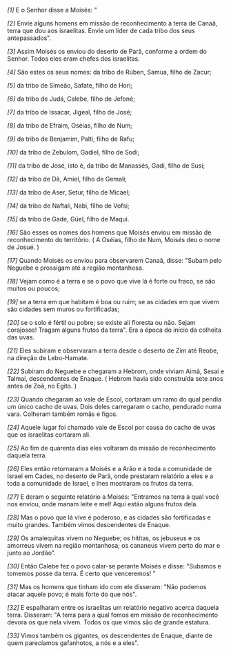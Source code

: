 *[1]* E o Senhor disse a Moisés: "

*[2]* Envie alguns homens em missão de reconhecimento à terra de Canaã, terra que dou aos israelitas. Envie um líder de cada tribo dos seus antepassados".

*[3]* Assim Moisés os enviou do deserto de Parã, conforme a ordem do Senhor. Todos eles eram chefes dos israelitas.

*[4]* São estes os seus nomes: da tribo de Rúben, Samua, filho de Zacur;

*[5]* da tribo de Simeão, Safate, filho de Hori;

*[6]* da tribo de Judá, Calebe, filho de Jefoné;

*[7]* da tribo de Issacar, Jigeal, filho de José;

*[8]* da tribo de Efraim, Oséias, filho de Num;

*[9]* da tribo de Benjamim, Palti, filho de Rafu;

*[10]* da tribo de Zebulom, Gadiel, filho de Sodi;

*[11]* da tribo de José, isto é, da tribo de Manassés, Gadi, filho de Susi;

*[12]* da tribo de Dã, Amiel, filho de Gemali;

*[13]* da tribo de Aser, Setur, filho de Micael;

*[14]* da tribo de Naftali, Nabi, filho de Vofsi;

*[15]* da tribo de Gade, Güel, filho de Maqui.

*[16]* São esses os nomes dos homens que Moisés enviou em missão de reconhecimento do território. ( A Oséias, filho de Num, Moisés deu o nome de Josué. )

*[17]* Quando Moisés os enviou para observarem Canaã, disse: "Subam pelo Neguebe e prossigam até a região montanhosa.

*[18]* Vejam como é a terra e se o povo que vive lá é forte ou fraco, se são muitos ou poucos;

*[19]* se a terra em que habitam é boa ou ruim; se as cidades em que vivem são cidades sem muros ou fortificadas;

*[20]* se o solo é fértil ou pobre; se existe ali floresta ou não. Sejam corajosos! Tragam alguns frutos da terra". Era a época do início da colheita das uvas.

*[21]* Eles subiram e observaram a terra desde o deserto de Zim até Reobe, na direção de Lebo-Hamate.

*[22]* Subiram do Neguebe e chegaram a Hebrom, onde viviam Aimã, Sesai e Talmai, descendentes de Enaque. ( Hebrom havia sido construída sete anos antes de Zoã, no Egito. )

*[23]* Quando chegaram ao vale de Escol, cortaram um ramo do qual pendia um único cacho de uvas. Dois deles carregaram o cacho, pendurado numa vara. Colheram também romãs e figos.

*[24]* Aquele lugar foi chamado vale de Escol por causa do cacho de uvas que os israelitas cortaram ali.

*[25]* Ao fim de quarenta dias eles voltaram da missão de reconhecimento daquela terra.

*[26]* Eles então retornaram a Moisés e a Arão e a toda a comunidade de Israel em Cades, no deserto de Parã, onde prestaram relatório a eles e a toda a comunidade de Israel, e lhes mostraram os frutos da terra.

*[27]* E deram o seguinte relatório a Moisés: "Entramos na terra à qual você nos enviou, onde manam leite e mel! Aqui estão alguns frutos dela.

*[28]* Mas o povo que lá vive é poderoso, e as cidades são fortificadas e muito grandes. Também vimos descendentes de Enaque.

*[29]* Os amalequitas vivem no Neguebe; os hititas, os jebuseus e os amorreus vivem na região montanhosa; os cananeus vivem perto do mar e junto ao Jordão".

*[30]* Então Calebe fez o povo calar-se perante Moisés e disse: "Subamos e tomemos posse da terra. É certo que venceremos! "

*[31]* Mas os homens que tinham ido com ele disseram: "Não podemos atacar aquele povo; é mais forte do que nós".

*[32]* E espalharam entre os israelitas um relatório negativo acerca daquela terra. Disseram: "A terra para a qual fomos em missão de reconhecimento devora os que nela vivem. Todos os que vimos são de grande estatura.

*[33]* Vimos também os gigantes, os descendentes de Enaque, diante de quem parecíamos gafanhotos, a nós e a eles".

